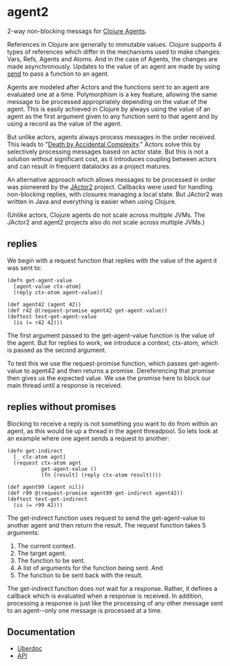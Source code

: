 # agent2
2-way non-blocking messags for [Clojure Agents](http://clojure.org/agents).

References in Clojure are generally to immutable values. Clojure
supports 4 types of references which differ in the mechanisms used
to make changes: Vars, Refs, Agents and Atoms. And in the case of 
Agents, the changes are made asynchronously. Updates to the value
of an agent are made by using 
[send](http://clojure.github.io/clojure/clojure.core-api.html#clojure.core/send) 
to pass a function to an agent.

Agents are modeled after Actors and the functions sent to an agent are 
evaluated one at a time. Polymorphism is a key feature, allowing
the same message to be processed appropriately depending on the value
of the agent. This is easily achieved in Clojure by always using the value of
an agent as the first argument given to any function sent to that agent
and by using a record as the value of the agent.

But unlike actors, agents always process messages in the order received.
This leads to 
"[Death by Accidental Complexity](http://www.infoq.com/presentations/Death-by-Accidental-Complexity)."
Actors solve this by selectively processing messages based on actor state.
But this is not a solution without significant cost, as it introduces
coupling between actors and can result in frequent datalocks as a
project matures.

An alternative approach which allows messages to be processed in order was
pioneered by the 
[JActor2](https://github.com/laforge49/JActor2) 
project. Callbacks were used for handling non-blocking replies, with closures
managing a local state. But JActor2 was written in Java and everything
is easier when using Clojure.

(Unlike actors, Clojure agents do not scale across multiple JVMs. 
The JActor2 and agent2 projects also do not scale across multiple JVMs.)

## replies

We begin with a request function that replies with the value of the agent it was sent to:

    (defn get-agent-value
      [agent-value ctx-atom]
      (reply ctx-atom agent-value))

    (def agent42 (agent 42))
    (def r42 @(request-promise agent42 get-agent-value))
    (deftest test-get-agent-value
      (is (= r42 42)))

The first argument passed to the get-agent-value function is the value of the agent.
But for replies to work, we introduce a context, ctx-atom, which is passed as the
second argument.

To test this we use the request-promise function, which passes get-agent-value to 
agent42 and then returns a promise. Dereferencing that promise then gives us the
expected value. We use the promise here to block our main thread until a response is
received.

## replies without promises

Blocking to receive a reply is not something you want to do from
within an agent, as this would tie up a thread in the agent threadpool.
So lets look at an example where one agent sends a request to another:

    (defn get-indirect
      [_ ctx-atom agnt]
      (request ctx-atom agnt
               get-agent-value ()
               (fn [result] (reply ctx-atom result))))

    (def agent99 (agent nil))
    (def r99 @(request-promise agent99 get-indirect agent42))
    (deftest test-get-indirect
      (is (= r99 42)))

The get-indirect function uses request to send the get-agent-value
to another agent and then return the result. The request function
takes 5 arguments:

  1. The current context.
  1. The target agent.
  1. The function to be sent.
  1. A list of arguments for the function being sent. And
  1. The function to be sent back with the result.
  
The get-indirect function does not wait for a response. Rather,
it defines a callback which is evaluated when a response is 
received. In addition, processing a response is just like the processing
of any other message sent to an agent--only one message is processed at
a time.

## Documentation

  - [Uberdoc](http://www.agilewiki.org/projects/agent2/uberdoc.html)
  - [API](http://www.agilewiki.org/projects/agent2/doc/index.html)
  